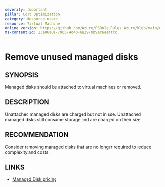 ```yaml
---
severity: Important
pillar: Cost Optimization
category: Resource usage
resource: Virtual Machine
online version: https://github.com/Azure/PSRule.Rules.Azure/blob/main/docs/en/rules/Azure.VM.DiskAttached.md
ms-content-id: 23a06a0e-7965-4d43-8e29-bb9ac6eeffcc
---
```


# Remove unused managed disks

## SYNOPSIS

Managed disks should be attached to virtual machines or removed.

## DESCRIPTION

Unattached managed disks are charged but not in use.
Unattached managed disks still consume storage and are charged on their size.

## RECOMMENDATION

Consider removing managed disks that are no longer required to reduce complexity and costs.

## LINKS

- [Managed Disk pricing](https://azure.microsoft.com/pricing/details/managed-disks/)

